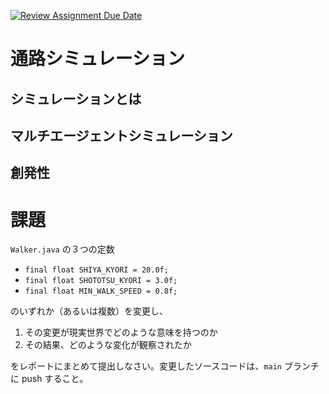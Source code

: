 [![Review Assignment Due Date](https://classroom.github.com/assets/deadline-readme-button-22041afd0340ce965d47ae6ef1cefeee28c7c493a6346c4f15d667ab976d596c.svg)](https://classroom.github.com/a/6ZehYqhm)
# 通路シミュレーション

## シミュレーションとは

## マルチエージェントシミュレーション

## 創発性

# 課題

`Walker.java` の３つの定数
- `final float SHIYA_KYORI = 20.0f;`
- `final float SHOTOTSU_KYORI = 3.0f;`
- `final float MIN_WALK_SPEED = 0.8f;`

のいずれか（あるいは複数）を変更し、

1. その変更が現実世界でどのような意味を持つのか
2. その結果、どのような変化が観察されたか

をレポートにまとめて提出しなさい。変更したソースコードは、`main` ブランチに push すること。


